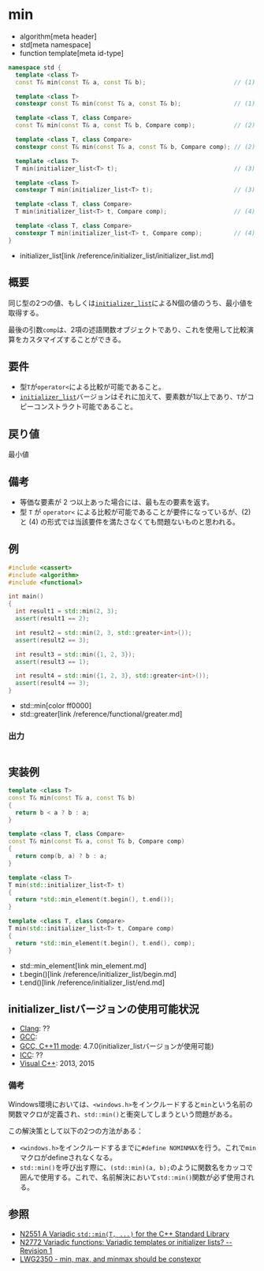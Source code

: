 # min
* algorithm[meta header]
* std[meta namespace]
* function template[meta id-type]

```cpp
namespace std {
  template <class T>
  const T& min(const T& a, const T& b);                         // (1)

  template <class T>
  constexpr const T& min(const T& a, const T& b);               // (1) C++14

  template <class T, class Compare>
  const T& min(const T& a, const T& b, Compare comp);           // (2)

  template <class T, class Compare>
  constexpr const T& min(const T& a, const T& b, Compare comp); // (2) C++14

  template <class T>
  T min(initializer_list<T> t);                                 // (3) C++11

  template <class T>
  constexpr T min(initializer_list<T> t);                       // (3) C++14

  template <class T, class Compare>
  T min(initializer_list<T> t, Compare comp);                   // (4) C++11

  template <class T, class Compare>
  constexpr T min(initializer_list<T> t, Compare comp);         // (4) C++14
}
```
* initializer_list[link /reference/initializer_list/initializer_list.md]

## 概要
同じ型の2つの値、もしくは[`initializer_list`](/reference/initializer_list/initializer_list.md)によるN個の値のうち、最小値を取得する。

最後の引数`comp`は、2項の述語関数オブジェクトであり、これを使用して比較演算をカスタマイズすることができる。


## 要件
- 型`T`が`operator<`による比較が可能であること。
- [`initializer_list`](/reference/initializer_list/initializer_list.md)バージョンはそれに加えて、要素数が1以上であり、`T`がコピーコンストラクト可能であること。


## 戻り値
最小値


## 備考
- 等価な要素が 2 つ以上あった場合には、最も左の要素を返す。
- 型 `T` が `operator<` による比較が可能であることが要件になっているが、(2) と (4) の形式では当該要件を満たさなくても問題ないものと思われる。


## 例
```cpp example
#include <cassert>
#include <algorithm>
#include <functional>

int main()
{
  int result1 = std::min(2, 3);
  assert(result1 == 2);

  int result2 = std::min(2, 3, std::greater<int>());
  assert(result2 == 3);

  int result3 = std::min({1, 2, 3});
  assert(result3 == 1);

  int result4 = std::min({1, 2, 3}, std::greater<int>());
  assert(result4 == 3);
}
```
* std::min[color ff0000]
* std::greater[link /reference/functional/greater.md]

### 出力
```
```


## 実装例
```cpp
template <class T>
const T& min(const T& a, const T& b)
{
  return b < a ? b : a;
}

template <class T, class Compare>
const T& min(const T& a, const T& b, Compare comp)
{
  return comp(b, a) ? b : a;
}

template <class T>
T min(std::initializer_list<T> t)
{
  return *std::min_element(t.begin(), t.end());
}

template <class T, class Compare>
T min(std::initializer_list<T> t, Compare comp)
{
  return *std::min_element(t.begin(), t.end(), comp);
}
```
* std::min_element[link min_element.md]
* t.begin()[link /reference/initializer_list/begin.md]
* t.end()[link /reference/initializer_list/end.md]


## initializer_listバージョンの使用可能状況
- [Clang](/implementation.md#clang): ??
- [GCC](/implementation.md#gcc): 
- [GCC, C++11 mode](/implementation.md#gcc): 4.7.0(initializer_listバージョンが使用可能)
- [ICC](/implementation.md#icc): ??
- [Visual C++](/implementation.md#visual_cpp): 2013, 2015

### 備考
Windows環境においては、`<windows.h>`をインクルードすると`min`という名前の関数マクロが定義され、`std::min()`と衝突してしまうという問題がある。

この解決策として以下の2つの方法がある：

- `<windows.h>`をインクルードするまでに`#define NOMINMAX`を行う。これで`min`マクロがdefineされなくなる。
- `std::min()`を呼び出す際に、`(std::min)(a, b);`のように関数名をカッコで囲んで使用する。これで、名前解決において`std::min()`関数が必ず使用される。


## 参照
- [N2551 A Variadic `std::min(T, ...)` for the C++ Standard Library](http://www.open-std.org/jtc1/sc22/wg21/docs/papers/2008/n2551.pdf)
- [N2772 Variadic functions: Variadic templates or initializer lists? -- Revision 1](http://www.open-std.org/jtc1/sc22/wg21/docs/papers/2008/n2772.pdf)
- [LWG2350 - min, max, and minmax should be constexpr](http://cplusplus.github.io/LWG/lwg-defects.html#2350)

